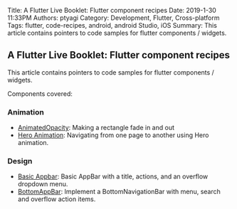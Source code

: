 Title: A Flutter Live Booklet: Flutter component recipes
Date: 2019-1-30 11:33PM
Authors: ptyagi
Category: Development, Flutter, Cross-platform
Tags: flutter, code-recipes, android, android Studio, iOS
Summary: This article contains pointers to code samples for flutter components / widgets.


## A Flutter Live Booklet: Flutter component recipes

This article contains pointers to code samples for flutter components / widgets.


Components covered:
### Animation
* [AnimatedOpacity](https://ptyagicodecamp.github.io/flutter-code-recipe-for-animatedopacity-widget.html): Making a rectangle fade in and out
* [Hero Animation](https://ptyagicodecamp.github.io/flutter-code-recipe-for-hero-animation.html): Navigating from one page to another using Hero animation.

### Design
* [Basic Appbar](https://ptyagicodecamp.github.io/flutter-code-recipe-for-appbar-widget.html): Basic AppBar with a title, actions, and an overflow dropdown menu.
* [BottomAppBar](https://ptyagicodecamp.github.io/bottomnavigationbar-with-menu-search-and-overflow-action-items.html): Implement a BottomNavigationBar with menu, search and overflow action items.